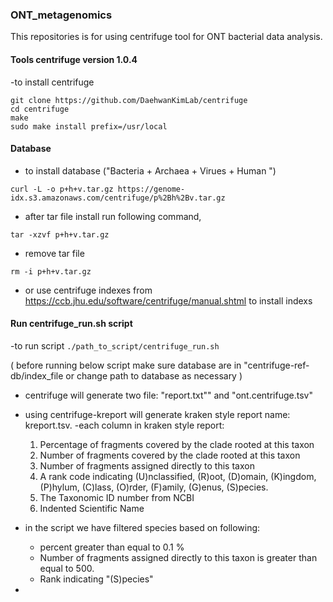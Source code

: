 ### ONT_metagenomics

This repositories is for using centrifuge tool for ONT bacterial data analysis.

#### Tools centrifuge version 1.0.4
-to install centrifuge 

```
git clone https://github.com/DaehwanKimLab/centrifuge
cd centrifuge 
make 
sudo make install prefix=/usr/local
```

#### Database 

- to install database ("Bacteria + Archaea + Virues + Human ")

``curl -L -o p+h+v.tar.gz https://genome-idx.s3.amazonaws.com/centrifuge/p%2Bh%2Bv.tar.gz``

- after tar file install run following command,

``tar -xzvf p+h+v.tar.gz``

- remove tar file

`` rm -i p+h+v.tar.gz ``

- or use centrifuge indexes from <https://ccb.jhu.edu/software/centrifuge/manual.shtml> to install indexs 

#### Run centrifuge_run.sh script 

-to run script 
`` ./path_to_script/centrifuge_run.sh ``

( before running below script make sure database are in "centrifuge-ref-db/index_file or change path to database as necessary )

- centrifuge will  generate two file: "report.txt"" and "ont.centrifuge.tsv" 
- using centrifuge-kreport will generate kraken style report name: kreport.tsv. 
    -each column in kraken style report:  
    
    1) Percentage of fragments covered by the clade rooted at this taxon
    2) Number of fragments covered by the clade rooted at this taxon
    3) Number of fragments assigned directly to this taxon
    4) A rank code indicating (U)nclassified, (R)oot, (D)omain, (K)ingdom, (P)hylum, (C)lass, (O)rder, (F)amily,        (G)enus, (S)pecies. 
    5) The Taxonomic ID number from NCBI
    6) Indented Scientific Name
    
    
- in the script we have filtered species  based on following:
    
    - percent greater than equal to 0.1 % 
    - Number of fragments assigned directly to this taxon is greater than equal to 500. 
    - Rank indicating "(S)pecies"
    
    
- 
    
    



